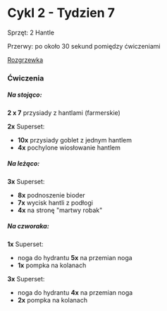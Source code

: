 # Cykl 2 - Tydzien 7

Sprzęt: 2 Hantle

Przerwy: po około 30 sekund pomiędzy ćwiczeniami

[Rozgrzewka](rozgrzewka.md)

### Ćwiczenia

##### Na stojąco:

**2 x 7** przysiady z hantlami (farmerskie)

**2x** Superset:

- **10x** przysiady goblet z jednym hantlem
- **4x** pochylone wiosłowanie hantlem

##### Na leżąco:

**3x** Superset:

- **8x** podnoszenie bioder  
- **7x** wycisk hantli z podłogi
- **4x** na stronę "martwy robak"

##### Na czworaka:

**1x** Superset:

- noga do hydrantu **5x** na przemian noga
- **1x** pompka na kolanach

**3x** Superset:

- noga do hydrantu **4x** na przemian noga
- **2x** pompka na kolanach
